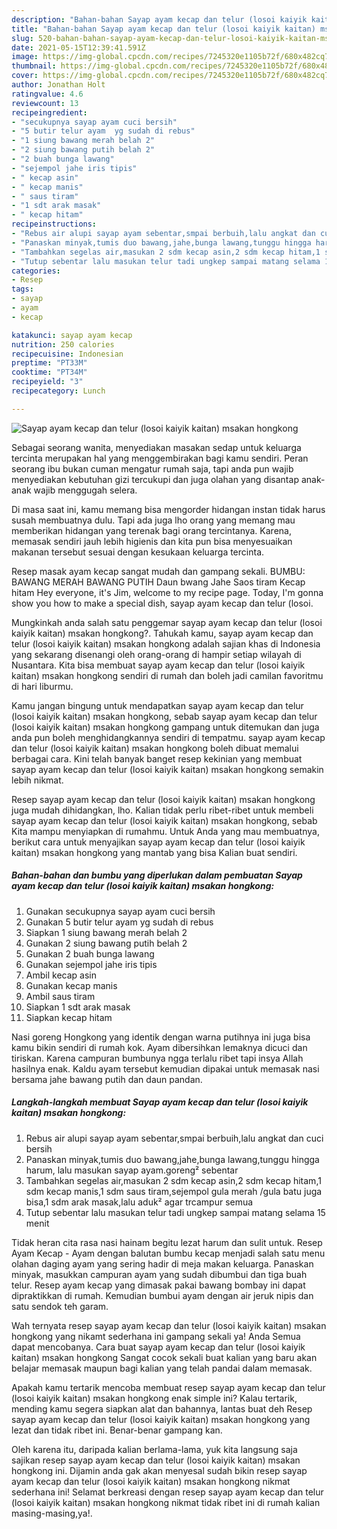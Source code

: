 ```yaml
---
description: "Bahan-bahan Sayap ayam kecap dan telur (losoi kaiyik kaitan) msakan hongkong yang enak Untuk Jualan"
title: "Bahan-bahan Sayap ayam kecap dan telur (losoi kaiyik kaitan) msakan hongkong yang enak Untuk Jualan"
slug: 520-bahan-bahan-sayap-ayam-kecap-dan-telur-losoi-kaiyik-kaitan-msakan-hongkong-yang-enak-untuk-jualan
date: 2021-05-15T12:39:41.591Z
image: https://img-global.cpcdn.com/recipes/7245320e1105b72f/680x482cq70/sayap-ayam-kecap-dan-telur-losoi-kaiyik-kaitan-msakan-hongkong-foto-resep-utama.jpg
thumbnail: https://img-global.cpcdn.com/recipes/7245320e1105b72f/680x482cq70/sayap-ayam-kecap-dan-telur-losoi-kaiyik-kaitan-msakan-hongkong-foto-resep-utama.jpg
cover: https://img-global.cpcdn.com/recipes/7245320e1105b72f/680x482cq70/sayap-ayam-kecap-dan-telur-losoi-kaiyik-kaitan-msakan-hongkong-foto-resep-utama.jpg
author: Jonathan Holt
ratingvalue: 4.6
reviewcount: 13
recipeingredient:
- "secukupnya sayap ayam cuci bersih"
- "5 butir telur ayam  yg sudah di rebus"
- "1 siung bawang merah belah 2"
- "2 siung bawang putih belah 2"
- "2 buah bunga lawang"
- "sejempol jahe iris tipis"
- " kecap asin"
- " kecap manis"
- " saus tiram"
- "1 sdt arak masak"
- " kecap hitam"
recipeinstructions:
- "Rebus air alupi sayap ayam sebentar,smpai berbuih,lalu angkat dan cuci bersih"
- "Panaskan minyak,tumis duo bawang,jahe,bunga lawang,tunggu hingga harum, lalu masukan sayap ayam.goreng² sebentar"
- "Tambahkan segelas air,masukan 2 sdm kecap asin,2 sdm kecap hitam,1 sdm kecap manis,1 sdm saus tiram,sejempol gula merah /gula batu juga bisa,1 sdm arak masak,lalu aduk² agar trcampur semua"
- "Tutup sebentar lalu masukan telur tadi ungkep sampai matang selama 15 menit"
categories:
- Resep
tags:
- sayap
- ayam
- kecap

katakunci: sayap ayam kecap 
nutrition: 250 calories
recipecuisine: Indonesian
preptime: "PT33M"
cooktime: "PT34M"
recipeyield: "3"
recipecategory: Lunch

---
```



![Sayap ayam kecap dan telur (losoi kaiyik kaitan) msakan hongkong](https://img-global.cpcdn.com/recipes/7245320e1105b72f/680x482cq70/sayap-ayam-kecap-dan-telur-losoi-kaiyik-kaitan-msakan-hongkong-foto-resep-utama.jpg)

Sebagai seorang wanita, menyediakan masakan sedap untuk keluarga tercinta merupakan hal yang menggembirakan bagi kamu sendiri. Peran seorang ibu bukan cuman mengatur rumah saja, tapi anda pun wajib menyediakan kebutuhan gizi tercukupi dan juga olahan yang disantap anak-anak wajib menggugah selera.

Di masa  saat ini, kamu memang bisa mengorder hidangan instan tidak harus susah membuatnya dulu. Tapi ada juga lho orang yang memang mau memberikan hidangan yang terenak bagi orang tercintanya. Karena, memasak sendiri jauh lebih higienis dan kita pun bisa menyesuaikan makanan tersebut sesuai dengan kesukaan keluarga tercinta. 

Resep masak ayam kecap sangat mudah dan gampang sekali. BUMBU: BAWANG MERAH BAWANG PUTIH Daun bwang Jahe Saos tiram Kecap hitam Hey everyone, it&#39;s Jim, welcome to my recipe page. Today, I&#39;m gonna show you how to make a special dish, sayap ayam kecap dan telur (losoi.

Mungkinkah anda salah satu penggemar sayap ayam kecap dan telur (losoi kaiyik kaitan) msakan hongkong?. Tahukah kamu, sayap ayam kecap dan telur (losoi kaiyik kaitan) msakan hongkong adalah sajian khas di Indonesia yang sekarang disenangi oleh orang-orang di hampir setiap wilayah di Nusantara. Kita bisa membuat sayap ayam kecap dan telur (losoi kaiyik kaitan) msakan hongkong sendiri di rumah dan boleh jadi camilan favoritmu di hari liburmu.

Kamu jangan bingung untuk mendapatkan sayap ayam kecap dan telur (losoi kaiyik kaitan) msakan hongkong, sebab sayap ayam kecap dan telur (losoi kaiyik kaitan) msakan hongkong gampang untuk ditemukan dan juga anda pun boleh menghidangkannya sendiri di tempatmu. sayap ayam kecap dan telur (losoi kaiyik kaitan) msakan hongkong boleh dibuat memalui berbagai cara. Kini telah banyak banget resep kekinian yang membuat sayap ayam kecap dan telur (losoi kaiyik kaitan) msakan hongkong semakin lebih nikmat.

Resep sayap ayam kecap dan telur (losoi kaiyik kaitan) msakan hongkong juga mudah dihidangkan, lho. Kalian tidak perlu ribet-ribet untuk membeli sayap ayam kecap dan telur (losoi kaiyik kaitan) msakan hongkong, sebab Kita mampu menyiapkan di rumahmu. Untuk Anda yang mau membuatnya, berikut cara untuk menyajikan sayap ayam kecap dan telur (losoi kaiyik kaitan) msakan hongkong yang mantab yang bisa Kalian buat sendiri.

<!--inarticleads1-->

##### Bahan-bahan dan bumbu yang diperlukan dalam pembuatan Sayap ayam kecap dan telur (losoi kaiyik kaitan) msakan hongkong:

1. Gunakan secukupnya sayap ayam cuci bersih
1. Gunakan 5 butir telur ayam  yg sudah di rebus
1. Siapkan 1 siung bawang merah belah 2
1. Gunakan 2 siung bawang putih belah 2
1. Gunakan 2 buah bunga lawang
1. Gunakan sejempol jahe iris tipis
1. Ambil  kecap asin
1. Gunakan  kecap manis
1. Ambil  saus tiram
1. Siapkan 1 sdt arak masak
1. Siapkan  kecap hitam


Nasi goreng Hongkong yang identik dengan warna putihnya ini juga bisa kamu bikin sendiri di rumah kok. Ayam dibersihkan lemaknya dicuci dan tiriskan. Karena campuran bumbunya ngga terlalu ribet tapi insya Allah hasilnya enak. Kaldu ayam tersebut kemudian dipakai untuk memasak nasi bersama jahe bawang putih dan daun pandan. 

<!--inarticleads2-->

##### Langkah-langkah membuat Sayap ayam kecap dan telur (losoi kaiyik kaitan) msakan hongkong:

1. Rebus air alupi sayap ayam sebentar,smpai berbuih,lalu angkat dan cuci bersih
1. Panaskan minyak,tumis duo bawang,jahe,bunga lawang,tunggu hingga harum, lalu masukan sayap ayam.goreng² sebentar
1. Tambahkan segelas air,masukan 2 sdm kecap asin,2 sdm kecap hitam,1 sdm kecap manis,1 sdm saus tiram,sejempol gula merah /gula batu juga bisa,1 sdm arak masak,lalu aduk² agar trcampur semua
1. Tutup sebentar lalu masukan telur tadi ungkep sampai matang selama 15 menit


Tidak heran cita rasa nasi hainam begitu lezat harum dan sulit untuk. Resep Ayam Kecap - Ayam dengan balutan bumbu kecap menjadi salah satu menu olahan daging ayam yang sering hadir di meja makan keluarga. Panaskan minyak, masukkan campuran ayam yang sudah dibumbui dan tiga buah telur. Resep ayam kecap yang dimasak pakai bawang bombay ini dapat dipraktikkan di rumah. Kemudian bumbui ayam dengan air jeruk nipis dan satu sendok teh garam. 

Wah ternyata resep sayap ayam kecap dan telur (losoi kaiyik kaitan) msakan hongkong yang nikamt sederhana ini gampang sekali ya! Anda Semua dapat mencobanya. Cara buat sayap ayam kecap dan telur (losoi kaiyik kaitan) msakan hongkong Sangat cocok sekali buat kalian yang baru akan belajar memasak maupun bagi kalian yang telah pandai dalam memasak.

Apakah kamu tertarik mencoba membuat resep sayap ayam kecap dan telur (losoi kaiyik kaitan) msakan hongkong enak simple ini? Kalau tertarik, mending kamu segera siapkan alat dan bahannya, lantas buat deh Resep sayap ayam kecap dan telur (losoi kaiyik kaitan) msakan hongkong yang lezat dan tidak ribet ini. Benar-benar gampang kan. 

Oleh karena itu, daripada kalian berlama-lama, yuk kita langsung saja sajikan resep sayap ayam kecap dan telur (losoi kaiyik kaitan) msakan hongkong ini. Dijamin anda gak akan menyesal sudah bikin resep sayap ayam kecap dan telur (losoi kaiyik kaitan) msakan hongkong nikmat sederhana ini! Selamat berkreasi dengan resep sayap ayam kecap dan telur (losoi kaiyik kaitan) msakan hongkong nikmat tidak ribet ini di rumah kalian masing-masing,ya!.

